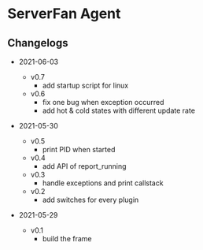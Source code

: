 ServerFan Agent
================

Changelogs
----------------
+ 2021-06-03
    - v0.7
        - add startup script for linux
    - v0.6
        - fix one bug when exception occurred
        - add hot & cold states with different update rate

+ 2021-05-30
    - v0.5
        - print PID when started
    - v0.4
        - add API of report_running
    - v0.3
        - handle exceptions and print callstack
    - v0.2
        - add switches for every plugin

+ 2021-05-29
    - v0.1
        - build the frame